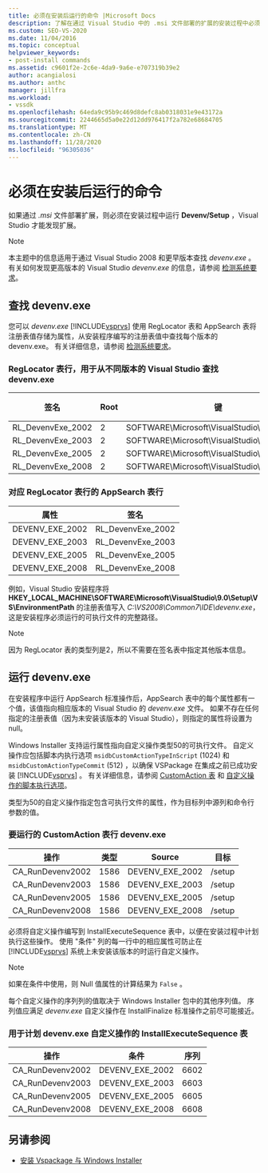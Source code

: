 ```yaml
---
title: 必须在安装后运行的命令 |Microsoft Docs
description: 了解在通过 Visual Studio 中的 .msi 文件部署的扩展的安装过程中必须运行的命令。
ms.custom: SEO-VS-2020
ms.date: 11/04/2016
ms.topic: conceptual
helpviewer_keywords:
- post-install commands
ms.assetid: c9601f2e-2c6e-4da9-9a6e-e707319b39e2
author: acangialosi
ms.author: anthc
manager: jillfra
ms.workload:
- vssdk
ms.openlocfilehash: 64eda9c95b9c469d8defc8ab0318031e9e43172a
ms.sourcegitcommit: 2244665d5a0e22d12dd976417f2a782e68684705
ms.translationtype: MT
ms.contentlocale: zh-CN
ms.lasthandoff: 11/28/2020
ms.locfileid: "96305036"
---
```

# <a name="commands-that-must-be-run-after-installation"></a>必须在安装后运行的命令
如果通过 *.msi* 文件部署扩展，则必须在安装过程中运行 **Devenv/Setup** ，Visual Studio 才能发现扩展。

> [!NOTE]
> 本主题中的信息适用于通过 Visual Studio 2008 和更早版本查找 *devenv.exe* 。 有关如何发现更高版本的 Visual Studio *devenv.exe* 的信息，请参阅 [检测系统要求](../../extensibility/internals/detecting-system-requirements.md)。

## <a name="find-devenvexe"></a>查找 devenv.exe
 您可以 *devenv.exe* [!INCLUDE[vsprvs](../../code-quality/includes/vsprvs_md.md)] 使用 RegLocator 表和 AppSearch 表将注册表值存储为属性，从安装程序编写的注册表值中查找每个版本的devenv.exe。 有关详细信息，请参阅 [检测系统要求](../../extensibility/internals/detecting-system-requirements.md)。

### <a name="reglocator-table-rows-to-locate-devenvexe-from-different-versions-of-visual-studio"></a>RegLocator 表行，用于从不同版本的 Visual Studio 查找 devenv.exe

|签名|Root|键|名称|类型|
|-----------------|----------|---------|----------|----------|
|RL_DevenvExe_2002|2|SOFTWARE\Microsoft\VisualStudio\7.0\Setup\VS|EnvironmentPath|2|
|RL_DevenvExe_2003|2|SOFTWARE\Microsoft\VisualStudio\7.1\Setup\VS|EnvironmentPath|2|
|RL_DevenvExe_2005|2|SOFTWARE\Microsoft\VisualStudio\8.0\Setup\VS|EnvironmentPath|2|
|RL_DevenvExe_2008|2|SOFTWARE\Microsoft\VisualStudio\9.0\Setup\VS|EnvironmentPath|2|

### <a name="appsearch-table-rows-for-corresponding-reglocator-table-rows"></a>对应 RegLocator 表行的 AppSearch 表行

|属性|签名|
|--------------|-----------------|
|DEVENV_EXE_2002|RL_DevenvExe_2002|
|DEVENV_EXE_2003|RL_DevenvExe_2003|
|DEVENV_EXE_2005|RL_DevenvExe_2005|
|DEVENV_EXE_2008|RL_DevenvExe_2008|

 例如，Visual Studio 安装程序将 **HKEY_LOCAL_MACHINE\SOFTWARE\Microsoft\VisualStudio\9.0\Setup\VS\EnvironmentPath** 的注册表值写入 *C:\VS2008\Common7\IDE\devenv.exe*，这是安装程序必须运行的可执行文件的完整路径。

> [!NOTE]
> 因为 RegLocator 表的类型列是2，所以不需要在签名表中指定其他版本信息。

## <a name="run-devenvexe"></a>运行 devenv.exe
 在安装程序中运行 AppSearch 标准操作后，AppSearch 表中的每个属性都有一个值，该值指向相应版本的 Visual Studio 的 *devenv.exe* 文件。 如果不存在任何指定的注册表值（因为未安装该版本的 Visual Studio），则指定的属性将设置为 null。

 Windows Installer 支持运行属性指向自定义操作类型50的可执行文件。 自定义操作应包括脚本内执行选项 `msidbCustomActionTypeInScript` (1024) 和 `msidbCustomActionTypeCommit` (512) ，以确保 VSPackage 在集成之前已成功安装 [!INCLUDE[vsprvs](../../code-quality/includes/vsprvs_md.md)] 。 有关详细信息，请参阅 [CustomAction 表](/windows/desktop/msi/customaction-table) 和 [自定义操作的脚本执行选项](/windows/desktop/msi/custom-action-in-script-execution-options)。

 类型为50的自定义操作指定包含可执行文件的属性，作为目标列中源列和命令行参数的值。

### <a name="customaction-table-rows-to-run-devenvexe"></a>要运行的 CustomAction 表行 devenv.exe

|操作|类型|Source|目标|
|------------|----------|------------|------------|
|CA_RunDevenv2002|1586|DEVENV_EXE_2002|/setup|
|CA_RunDevenv2003|1586|DEVENV_EXE_2003|/setup|
|CA_RunDevenv2005|1586|DEVENV_EXE_2005|/setup|
|CA_RunDevenv2008|1586|DEVENV_EXE_2008|/setup|

 必须将自定义操作编写到 InstallExecuteSequence 表中，以便在安装过程中计划执行这些操作。 使用 "条件" 列的每一行中的相应属性可防止在 [!INCLUDE[vsprvs](../../code-quality/includes/vsprvs_md.md)] 系统上未安装该版本的时运行自定义操作。

> [!NOTE]
> 如果在条件中使用，则 Null 值属性的计算结果为 `False` 。

 每个自定义操作的序列列的值取决于 Windows Installer 包中的其他序列值。 序列值应满足 *devenv.exe* 自定义操作在 InstallFinalize 标准操作之前尽可能接近。

### <a name="installexecutesequence-table-to-schedule-the-devenvexe-custom-actions"></a>用于计划 devenv.exe 自定义操作的 InstallExecuteSequence 表

|操作|条件|序列|
|------------|---------------|--------------|
|CA_RunDevenv2002|DEVENV_EXE_2002|6602|
|CA_RunDevenv2003|DEVENV_EXE_2003|6603|
|CA_RunDevenv2005|DEVENV_EXE_2005|6605|
|CA_RunDevenv2008|DEVENV_EXE_2008|6608|

## <a name="see-also"></a>另请参阅
- [安装 Vspackage 与 Windows Installer](../../extensibility/internals/installing-vspackages-with-windows-installer.md)
